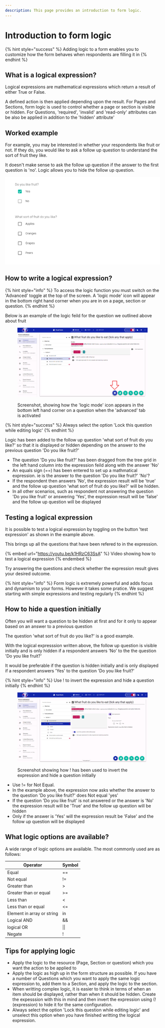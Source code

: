 ```yaml
---
description: This page provides an introduction to form logic.
---
```


# Introduction to form logic

{% hint style="success" %}
Adding logic to a form enables you to customize how the form behaves when respondents are filling it in
{% endhint %}

## What is a logical expression?

Logical expressions are mathematical expressions which return a result of either True or False.&#x20;

A defined action is then applied depending upon the result.  For Pages and Sections, form logic is used to control whether a page or section is visible or hidden.  For Questions, 'required', 'invalid' and 'read-only' attributes can be also be applied in addition to the 'hidden' attribute'

## Worked example&#x20;

For example, you may be interested in whether your respondents like fruit or not. If they do, you would like to ask a follow up question to understand the sort of fruit they like.

It doesn't make sense to ask the follow up question if the answer to the first question is 'no'. Logic allows you to hide the follow up question.

![Example of a question where logic can help](<../../../.gitbook/assets/image (300) (1) (1) (1) (1) (1) (1).png>)

## How to write a logical expression?

{% hint style="info" %}
To access the logic function you must switch on the 'Advanced' toggle at the top of the screen.  A 'logic mode' icon will appear in the bottom right hand corner when you are in on a page, section or question.&#x20;
{% endhint %}

Below is an example of the logic feild for the question we outlined above about fruit

<figure><img src="../../../.gitbook/assets/image (4).png" alt=""><figcaption><p>Screenshot, showing how the 'logic mode' icon appears in the bottom left hand corner on a question when the 'advanced' tab is activated</p></figcaption></figure>

{% hint style="success" %}
Always select the option 'Lock this question while editing logic'
{% endhint %}

Logic has been added to the follow up question 'what sort of fruit do you like?' so that it is displayed or hidden depending on the answer to the previous question 'Do you like fruit?'

* The question 'Do you like fruit?' has been dragged from the tree grid in the left hand column into the expression feild along with the answer 'No'
* An equals sign (==) has been entered to set up a mathmatical expression. ie is the answer to the question 'Do you like fruit?' 'No'?
* If the respondent then answers 'No', the expression result will be 'true' and the follow up question 'what sort of fruit do you like?' will be hidden.
* In all other scenarios, such as respondent not answering the question 'Do you like fruit' or answering 'Yes', the expression result will be 'false' and the follow up question will be displayed

## Testing a logical expression

It is possible to test a logical expression by toggling on the button 'test expression' as shown in the example above.

This brings up all the questions that have been refered to in the expression.

{% embed url="https://youtu.be/k1HRzC63SsA" %}
Video showing how to test a logical expression
{% endembed %}

Try answering the questions and check whether the expression result gives your desired outcome.

{% hint style="info" %}
Form logic is extremely powerful and adds focus and dynamism to your forms. However it takes some pratice. We suggest starting with simple expressions and testing regularly
{% endhint %}

## How to hide a question initially

Often you will want a question to be hidden at first and for it only to appear based on an answer to a previous question

The question 'what sort of fruit do you like?' is a good example.

With the logical expresssion written above, the follow up question is visible initially and is only hidden if a respondent answers 'No' to the the question 'Do you like fruit?'

It would be preferable if the question is hidden initially and is only displayed if a respondent answers 'Yes' to the question 'Do you like fruit?'

{% hint style="info" %}
Use ! to invert the expression and hide a question initially
{% endhint %}

<figure><img src="../../../.gitbook/assets/image (6).png" alt=""><figcaption><p>Screenshot showing how ! has been used to invert the expression and hide a question initially</p></figcaption></figure>

* Use != for Not Equal. &#x20;
* In the example above, the expression now asks whether the answer to the question 'Do you like fruit?' does Not equal 'yes'
* If the question 'Do you like fruit' is not answered or the answer is 'No' the expression result will be 'True' and the follow up question will be hidden
* Only if the answer is 'Yes' will the expression result be 'False' and the follow up question will be displayed

## What logic options are available?

A wide range of logic options are available. The most commonly used are as follows:

| Operator                   | Symbol |
| -------------------------- | ------ |
| Equal                      | ==     |
| Not equal                  | !=     |
| Greater than               | >      |
| Greater than or equal      | >=     |
| Less than                  | <      |
| Less than or equal         | <=     |
| Element in array or string | in     |
| Logical AND                | &&     |
| logical OR                 | \|\|   |
| Negate                     | !      |

## Tips for applying logic

* Apply the logic to the resource (Page, Section or question) which you want the action to be applied to
* Apply the logic as high up in the form structure as possible.  If you have a number of Questions which you want to apply the same logic expression to, add them to a Section, and apply the logic to the section.
* When writting complex logic, it is easier to think in terms of when an item should be displayed, rather than when it should be hidden.  Create the expesssion with this in mind and then invert the expression using (!(expression) to hide it for the same configuration.
* Always select the option 'Lock this question while editing logic' and unselect this option when you have finished writting the logical expression.

&#x20;

